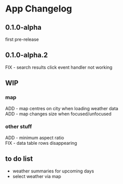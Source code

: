 # App Changelog

## 0.1.0-alpha
first pre-release

## 0.1.0-alpha.2
FIX - search results click event handler not working

## WIP
### map
ADD - map centres on city when loading weather data </br>
ADD - map changes size when focused/unfocused </br>
### other stuff
ADD - minimum aspect ratio </br>
FIX - data table rows disappearing</br>

## to do list
- weather summaries for upcoming days </br>
- select weather via map </br>